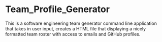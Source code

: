 # Team_Profile_Generator
This is a software engineering team generator command line application that takes in user input, creates a HTML file that displaying a nicely formatted team roster with access to emails and GitHub profiles.
